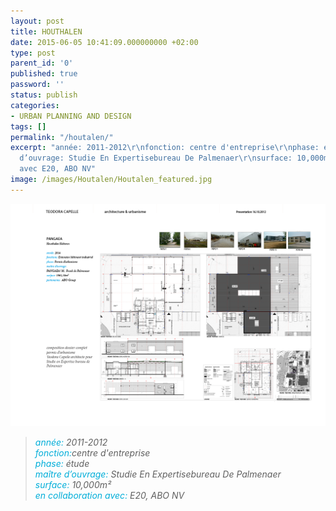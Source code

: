 ```yaml
---
layout: post
title: HOUTHALEN
date: 2015-06-05 10:41:09.000000000 +02:00
type: post
parent_id: '0'
published: true
password: ''
status: publish
categories:
- URBAN PLANNING AND DESIGN
tags: []
permalink: "/houtalen/"
excerpt: "année: 2011-2012\r\nfonction: centre d'entreprise\r\nphase: étude\r\nmaitre
  d’ouvrage: Studie En Expertisebureau De Palmenaer\r\nsurface: 10,000m2\r\nen collaboration
  avec E20, ABO NV"
image: /images/Houtalen/Houtalen_featured.jpg
---
```

![Houtalen](/images/Houtalen/Houtalen_2014-BOOK_MR6.png)

<blockquote><p><em><span style="color: #02aed9;">année: </span>2011-2012<br />
<span style="color: #02aed9;">fonction:</span>centre d'entreprise<br />
<span style="color: #02aed9;">phase: </span>étude<br />
<span style="color: #02aed9;">maître d’ouvrage: </span>Studie En Expertisebureau De Palmenaer<br />
<span style="color: #02aed9;">surface: </span>10,000m²<br />
<span style="color: #02aed9;">en collaboration avec: </span>E20, ABO NV</em></p>
</blockquote>
